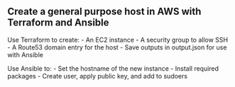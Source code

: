 ## Create a general purpose host in AWS with Terraform and Ansible

Use Terraform to create:
	- An EC2 instance
	- A security group to allow SSH
	- A Route53 domain entry for the host
	- Save outputs in output.json for use with Ansible

Use Ansible to:
	- Set the hostname of the new instance
	- Install required packages
	- Create user, apply public key, and add to sudoers
